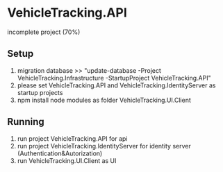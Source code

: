 # VehicleTracking.API
incomplete project (70%)

## Setup
1. migration database >> "update-database -Project VehicleTracking.Infrastructure -StartupProject VehicleTracking.API"
2. please set VehicleTracking.API and VehicleTracking.IdentityServer  as startup projects
3. npm install node modules as folder VehicleTracking.UI.Client

## Running
1. run project VehicleTracking.API for api
2. run project VehicleTracking.IdentityServer for identity server (Authentication&Autorization)
3. run VehicleTracking.UI.Client as UI
